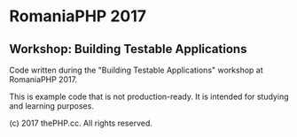 # RomaniaPHP 2017
## Workshop: Building Testable Applications

Code written during the "Building Testable Applications" workshop at RomaniaPHP 2017.

This is example code that is not production-ready. It is intended for studying and learning purposes.

(c) 2017 thePHP.cc. All rights reserved.

